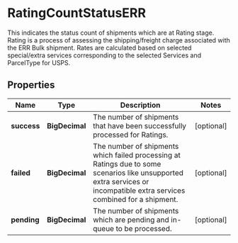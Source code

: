 

# RatingCountStatusERR

This indicates the status count of shipments which are at Rating stage. Rating is a process of assessing the shipping/freight charge associated with the ERR Bulk shipment. Rates are calculated based on selected special/extra services corresponding to the selected Services and ParcelType for USPS.

## Properties

| Name | Type | Description | Notes |
|------------ | ------------- | ------------- | -------------|
|**success** | **BigDecimal** | The number of shipments that have been successfully processed for Ratings. |  [optional] |
|**failed** | **BigDecimal** | The number of shipments which failed processing at Ratings due to some scenarios like unsupported extra services or incompatible extra services combined for a shipment. |  [optional] |
|**pending** | **BigDecimal** | The number of shipments which are pending and in-queue to be processed. |  [optional] |



